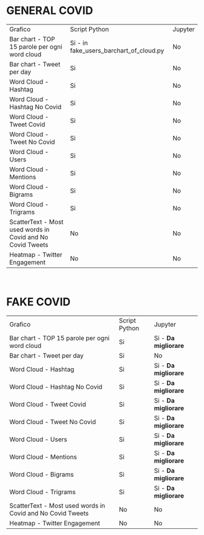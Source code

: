 # GENERAL COVID

<table>
  <tr>
    <td>Grafico</td>
    <td>Script Python</td>
    <td>Jupyter</td>
  </tr>
  <tr>
    <td>Bar chart - TOP 15 parole per ogni word cloud</td>
    <td>Si - in fake_users_barchart_of_cloud.py</td>
    <td>No</td>
  </tr>
  <tr>
    <td>Bar chart - Tweet per day</td>
    <td>Si</td>
    <td>No</td>
  </tr>
  <tr>
    <td>Word Cloud - Hashtag</td>
    <td>Si</td>
    <td>No</td>
  </tr>
  <tr>
    <td>Word Cloud - Hashtag No Covid</td>
    <td>Si</td>
    <td>No</td>
  </tr>
  <tr>
  	<td>Word Cloud - Tweet Covid</td>
  	<td>Si</td>
  	<td>No</td>
  </tr>
  <tr>
    <td>Word Cloud - Tweet No Covid</td>
    <td>Si</td>
    <td>No</td>
  </tr>
  <tr>
    <td>Word Cloud - Users</td>
    <td>Si</td>
    <td>No</td>
  </tr>
  <tr>
    <td>Word Cloud - Mentions</td>
    <td>Si</td>
    <td>No</td>
  </tr>
  <tr>
    <td>Word Cloud - Bigrams</td>
    <td>Si</td>
    <td>No</td>
  </tr>
  <tr>
    <td>Word Cloud - Trigrams</td>
    <td>Si</td>
    <td>No</td>
  </tr>
  <tr>
    <td>ScatterText - Most used words in Covid and No Covid Tweets</td>
    <td>No</td>
    <td>No</td>
  </tr>
  <tr>
    <td>Heatmap - Twitter Engagement</td>
    <td>No</td>
    <td>No</td>
  </tr>
</table>

<br>

# FAKE COVID

<table>
  <tr>
    <td>Grafico</td>
    <td>Script Python</td>
    <td>Jupyter</td>
  </tr>
  <tr>
    <td>Bar chart - TOP 15 parole per ogni word cloud</td>
    <td>Si</td>
    <td>Si - <b>Da migliorare</b></td>
  </tr>
  <tr>
    <td>Bar chart - Tweet per day</td>
    <td>Si</td>
    <td>No</td>
  </tr>
  <tr>
    <td>Word Cloud - Hashtag</td>
    <td>Si</td>
    <td>Si - <b>Da migliorare</b></td>
  </tr>
  <tr>
    <td>Word Cloud - Hashtag No Covid</td>
    <td>Si</td>
    <td>Si - <b>Da migliorare</b></td>
  </tr>
  <tr>
  	<td>Word Cloud - Tweet Covid</td>
  	<td>Si</td>
  	<td>Si - <b>Da migliorare</b></td>
  </tr>
  <tr>
    <td>Word Cloud - Tweet No Covid</td>
    <td>Si</td>
    <td>Si - <b>Da migliorare</b></td>
  </tr>
  <tr>
    <td>Word Cloud - Users</td>
    <td>Si</td>
    <td>Si - <b>Da migliorare</b></td>
  </tr>
  <tr>
    <td>Word Cloud - Mentions</td>
    <td>Si</td>
    <td>Si - <b>Da migliorare</b></td>
  </tr>
  <tr>
    <td>Word Cloud - Bigrams</td>
    <td>Si</td>
    <td>Si - <b>Da migliorare</b></td>
  </tr>
  <tr>
    <td>Word Cloud - Trigrams</td>
    <td>Si</td>
    <td>Si - <b>Da migliorare</b></td>
  </tr>
  <tr>
    <td>ScatterText - Most used words in Covid and No Covid Tweets</td>
    <td>No</td>
    <td>No</td>
  </tr>
  <tr>
    <td>Heatmap - Twitter Engagement</td>
    <td>No</td>
    <td>No</td>
  </tr>
</table>